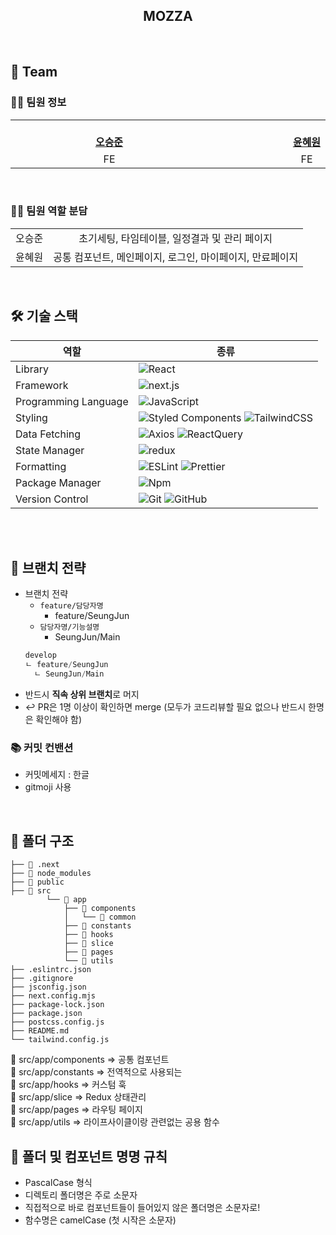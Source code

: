 <div align="center">

<h2> MOZZA </h2>
<br/>
</div>

<h2> 👥 Team </h2>

### 👨‍💻 팀원 정보

<table align="center">
    <tr align="center">
        <td style="min-width: 300px;">
            <a href="https://github.com/HelloSJ00">
              <!-- <img src="" width="300"> -->
              <br />
              <b>오승준</b>
            </a> 
        </td>
        <td style="min-width: 300px;">
            <a href="https://github.com/hyewonny2327">
              <!-- <img src="" width="300"> -->
              <br />
              <b>윤혜원</b>
            </a>
        </td>
    <tr align="center">
        <td>
            FE
        </td>
        <td>
            FE
        </td>
    </tr>
</table>

<br/>

### 👨‍💻 팀원 역할 분담

<table>
    <tr align="center">
        <td>
            오승준
        </td>
        <td>
        초기세팅, 타임테이블, 일정결과 및 관리 페이지
        </td>
    </tr>
    <tr align="center">
        <td>
            윤혜원
        </td>
        <td>
          공통 컴포넌트, 메인페이지, 로그인, 마이페이지, 만료페이지
        </td>
    </tr>
</table>
<br/>

## 🛠 기술 스택

| 역할                 | 종류                                                                                                                                                                                                              |
| -------------------- | ----------------------------------------------------------------------------------------------------------------------------------------------------------------------------------------------------------------- |
| Library              | ![React](https://img.shields.io/badge/React-61DAFB?style=for-the-badge&logo=React&logoColor=black)                                                                                                                |
| Framework            | ![next.js](https://img.shields.io/badge/Next.js-000000?style=for-the-badge&logo=Next.js&logoColor=white)
| Programming Language | ![JavaScript](https://img.shields.io/badge/JavaScript-F7DF1E.svg?style=for-the-badge&logo=JavaScript&logoColor=black)                                                                                             |
| Styling              | ![Styled Components](https://img.shields.io/badge/styled--components-DB7093?style=for-the-badge&logo=styled-components&logoColor=white)  ![TailwindCSS](https://img.shields.io/badge/TailwindCSS-06B6D4?style=for-the-badge&logo=TailwindCSS&logoColor=white)                                                                       |
| Data Fetching        | ![Axios](https://img.shields.io/badge/Axios-5A29E4?style=for-the-badge&logo=Axios&logoColor=white) ![ReactQuery](https://img.shields.io/badge/reactquery-FF4154?style=for-the-badge&logo=reactquery&logoColor=white)                                                                                                               |
| State Manager        | ![redux](https://img.shields.io/badge/redux-764ABC?style=for-the-badge&logo=redux&logoColor=white)
| Formatting           | ![ESLint](https://img.shields.io/badge/ESLint-4B3263?style=for-the-badge&logo=eslint&logoColor=white) ![Prettier](https://img.shields.io/badge/Prettier-F7B93E?style=for-the-badge&logo=prettier&logoColor=white) |
| Package Manager      | ![Npm](https://img.shields.io/badge/Npm-2C8EBB?style=for-the-badge&logo=npm&logoColor=white)                                                                                                                   |
| Version Control      | ![Git](https://img.shields.io/badge/git-%23F05033.svg?style=for-the-badge&logo=git&logoColor=white) ![GitHub](https://img.shields.io/badge/github-%23121011.svg?style=for-the-badge&logo=github&logoColor=white)  |

<br />

<br/>

## 🎋 브랜치 전략

- 브랜치 전략
  - `feature/담당자명`
    - feature/SeungJun
  - `담당자명/기능설명`
    - SeungJun/Main
  ```js
  develop
  ㄴ feature/SeungJun
  	ㄴ SeungJun/Main
  ```
- 반드시 **직속 상위 브랜치**로 머지
- ↩️ PR은 1명 이상이 확인하면 merge (모두가 코드리뷰할 필요 없으나 반드시 한명은 확인해야 함)

### 📚 커밋 컨밴션
- 커밋메세지 : 한글
- gitmoji 사용 
<br/>

## 📁 폴더 구조

```
├── 📁 .next
├── 📁 node_modules
├── 📁 public
├── 📁 src
        └── 📁 app
            ├── 📁 components
            │   └── 📁 common
            ├── 📁 constants
            ├── 📁 hooks
            ├── 📁 slice
            ├── 📁 pages
            └── 📁 utils
├── .eslintrc.json
├── .gitignore
├── jsconfig.json
├── next.config.mjs
├── package-lock.json
├── package.json
├── postcss.config.js
├── README.md
└── tailwind.config.js
```

📁 src/app/components ⇒ 공통 컴포넌트<br/>
📁 src/app/constants ⇒ 전역적으로 사용되는 <br/>
📁 src/app/hooks ⇒ 커스텀 훅<br/>
📁 src/app/slice ⇒ Redux 상태관리<br/>
📁 src/app/pages ⇒ 라우팅 페이지<br/>
📁 src/app/utils ⇒ 라이프사이클이랑 관련없는 공용 함수

## 📁 폴더 및 컴포넌트 명명 규칙 

- PascalCase 형식
- 디렉토리 폴더명은 주로 소문자
- 직접적으로 바로 컴포넌트들이 들어있지 않은 폴더명은 소문자로!
- 함수명은 camelCase (첫 시작은 소문자)